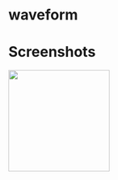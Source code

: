 # waveform
 
Screenshots
============

<div>
<img width="200" src="https://user-images.githubusercontent.com/48210879/73589986-70aedf00-4520-11ea-80ca-98703bfcd738.jpg">
</div>
